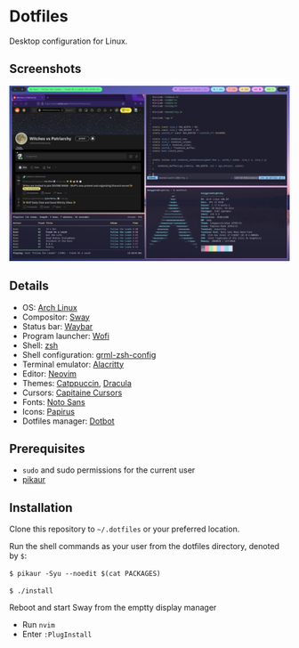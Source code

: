 # Dotfiles

Desktop configuration for Linux.

## Screenshots

![Desktop](screenshots/desktop.png)

## Details

- OS: [Arch Linux](https://archlinux.org/)
- Compositor: [Sway](https://swaywm.org/)
- Status bar: [Waybar](https://github.com/Alexays/Waybar/)
- Program launcher: [Wofi](https://hg.sr.ht/~scoopta/wofi)
- Shell: [zsh](https://zsh.sourceforge.io/)
- Shell configuration: [grml-zsh-config](https://github.com/grml/grml-etc-core)
- Terminal emulator: [Alacritty](https://github.com/alacritty/alacritty)
- Editor: [Neovim](https://neovim.io/)
- Themes: [Catppuccin](https://github.com/catppuccin/catppuccin), [Dracula](https://github.com/dracula/dracula-theme)
- Cursors: [Capitaine Cursors](https://github.com/keeferrourke/capitaine-cursors)
- Fonts: [Noto Sans](https://github.com/googlefonts/noto-fonts)
- Icons: [Papirus](https://github.com/PapirusDevelopmentTeam/papirus-icon-theme)
- Dotfiles manager: [Dotbot](https://github.com/anishathalye/dotbot)

## Prerequisites

- `sudo` and sudo permissions for the current user
- [pikaur](https://github.com/actionless/pikaur)

## Installation

Clone this repository to `~/.dotfiles` or your preferred location.

Run the shell commands as your user from the dotfiles directory, denoted by `$`:

`$ pikaur -Syu --noedit $(cat PACKAGES)`

`$ ./install`

Reboot and start Sway from the emptty display manager
- Run `nvim`
- Enter `:PlugInstall`
